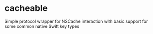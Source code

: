 # cacheable
Simple protocol wrapper for NSCache interaction with basic support for some common native Swift key types
